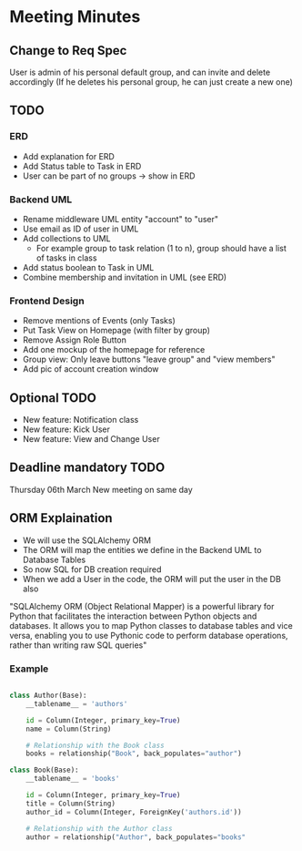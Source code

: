 # Meeting Minutes

## Change to Req Spec

User is admin of his personal default group, and can invite and delete accordingly
(If he deletes his personal group, he can just create a new one)

## TODO

### ERD

- Add explanation for ERD
- Add Status table to Task in ERD
- User can be part of no groups -> show in ERD

### Backend UML

- Rename middleware UML entity "account" to "user"
- Use email as ID of user in UML
- Add collections to UML
    - For example group to task relation (1 to n), group should have a list of tasks in class
- Add status boolean to Task in UML
- Combine membership and invitation in UML (see ERD)

### Frontend Design

- Remove mentions of Events (only Tasks)
- Put Task View on Homepage (with filter by group)
- Remove Assign Role Button
- Add one mockup of the homepage for reference
- Group view: Only leave buttons "leave group" and "view members"
- Add pic of account creation window

## Optional TODO

- New feature: Notification class
- New feature: Kick User
- New feature: View and Change User

## Deadline mandatory TODO

Thursday 06th March
New meeting on same day

## ORM Explaination

- We will use the SQLAlchemy ORM
- The ORM will map the entities we define in the Backend UML to Database Tables
- So now SQL for DB creation required
- When we add a User in the code, the ORM will put the user in the DB also

"SQLAlchemy ORM (Object Relational Mapper) is a powerful library for Python that facilitates the interaction between Python objects and databases. It allows you to map Python classes to database tables and vice versa, enabling you to use Pythonic code to perform database operations, rather than writing raw SQL queries"

### Example

```python

class Author(Base):
    __tablename__ = 'authors'

    id = Column(Integer, primary_key=True)
    name = Column(String)

    # Relationship with the Book class
    books = relationship("Book", back_populates="author")

class Book(Base):
    __tablename__ = 'books'

    id = Column(Integer, primary_key=True)
    title = Column(String)
    author_id = Column(Integer, ForeignKey('authors.id'))

    # Relationship with the Author class
    author = relationship("Author", back_populates="books"

```